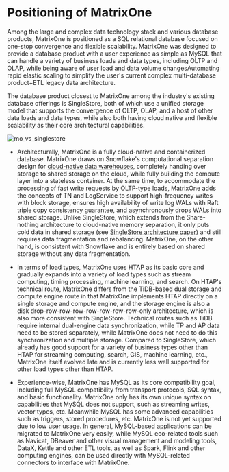 # Positioning of MatrixOne

Among the large and complex data technology stack and various database products, MatrixOne is positioned as a SQL relational database focused on one-stop convergence and flexible scalability. MatrixOne was designed to provide a database product with a user experience as simple as MySQL that can handle a variety of business loads and data types, including OLTP and OLAP, while being aware of user load and data volume changesAutomating rapid elastic scaling to simplify the user's current complex multi-database product+ETL legacy data architecture.

The database product closest to MatrixOne among the industry's existing database offerings is SingleStore, both of which use a unified storage model that supports the convergence of OLTP, OLAP, and a host of other data loads and data types, while also both having cloud native and flexible scalability as their core architectural capabilities.

![mo\_vs\_singlestore](https://community-shared-data-1308875761.cos.ap-beijing.myqcloud.com/artwork/docs/overview/mo-other-database/mo_vs_singlestore.png)

- Architecturally, MatrixOne is a fully cloud-native and containerized database. MatrixOne draws on Snowflake's computational separation design for [cloud-native data warehouses](https://event.cwi.nl/lsde/papers/p215-dageville-snowflake.pdf), completely handing over storage to shared storage on the cloud, while fully building the compute layer into a stateless container. At the same time, to accommodate the processing of fast write requests by OLTP-type loads, MatrixOne adds the concepts of TN and LogService to support high-frequency writes with block storage, ensures high availability of write log WALs with Raft triple copy consistency guarantee, and asynchronously drops WALs into shared storage. Unlike SingleStore, which extends from the Share-nothing architecture to cloud-native memory separation, it only puts cold data in shared storage (see [SingleStore architecture paper](https://dl.acm.org/doi/pdf/10.1145/3514221.3526055)) and still requires data fragmentation and rebalancing. MatrixOne, on the other hand, is consistent with Snowflake and is entirely based on shared storage without any data fragmentation.

- In terms of load types, MatrixOne uses HTAP as its basic core and gradually expands into a variety of load types such as stream computing, timing processing, machine learning, and search. On HTAP's technical route, MatrixOne differs from the TiDB-based dual storage and compute engine route in that MatrixOne implements HTAP directly on a single storage and compute engine, and the storage engine is also a disk drop-row-row-row-row-row-row-row-only architecture, which is also more consistent with SingleStore. Technical routes such as TiDB require internal dual-engine data synchronization, while TP and AP data need to be stored separately, while MatrixOne does not need to do this synchronization and multiple storage. Compared to SingleStore, which already has good support for a variety of business types other than HTAP for streaming computing, search, GIS, machine learning, etc., MatrixOne itself evolved late and is currently less well supported for other load types other than HTAP.
- Experience-wise, MatrixOne has MySQL as its core compatibility goal, including full MySQL compatibility from transport protocols, SQL syntax, and basic functionality. MatrixOne only has its own unique syntax on capabilities that MySQL does not support, such as streaming writes, vector types, etc. Meanwhile MySQL has some advanced capabilities such as triggers, stored procedures, etc. MatrixOne is not yet supported due to low user usage. In general, MySQL-based applications can be migrated to MatrixOne very easily, while MySQL eco-related tools such as Navicat, DBeaver and other visual management and modeling tools, DataX, Kettle and other ETL tools, as well as Spark, Flink and other computing engines, can be used directly with MySQL-related connectors to interface with MatrixOne.
